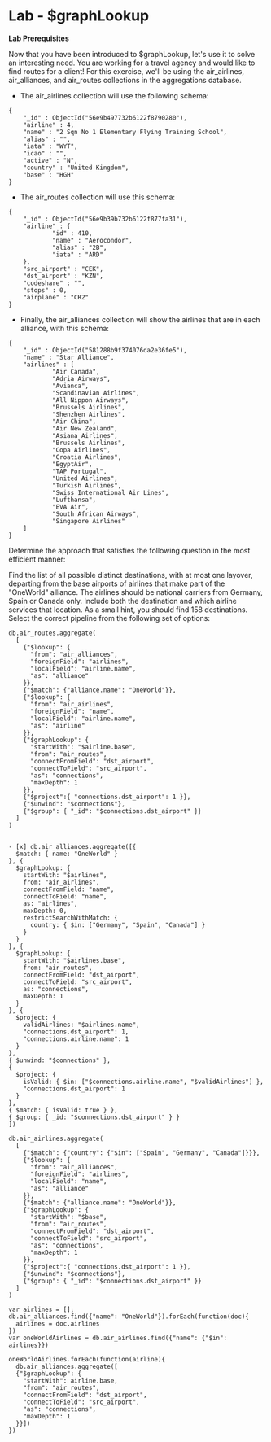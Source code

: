 # Lab - $graphLookup

**Lab Prerequisites**

Now that you have been introduced to $graphLookup, let's use it to solve an interesting need. You are working for a travel agency and would like to find routes for a client! For this exercise, we'll be using the air_airlines, air_alliances, and air_routes collections in the aggregations database.

- The air_airlines collection will use the following schema:

```
{
    "_id" : ObjectId("56e9b497732b6122f8790280"),
    "airline" : 4,
    "name" : "2 Sqn No 1 Elementary Flying Training School",
    "alias" : "",
    "iata" : "WYT",
    "icao" : "",
    "active" : "N",
    "country" : "United Kingdom",
    "base" : "HGH"
}
```

- The air_routes collection will use this schema:

```
{
    "_id" : ObjectId("56e9b39b732b6122f877fa31"),
    "airline" : {
            "id" : 410,
            "name" : "Aerocondor",
            "alias" : "2B",
            "iata" : "ARD"
    },
    "src_airport" : "CEK",
    "dst_airport" : "KZN",
    "codeshare" : "",
    "stops" : 0,
    "airplane" : "CR2"
}
```

- Finally, the air_alliances collection will show the airlines that are in each alliance, with this schema:

```
{
    "_id" : ObjectId("581288b9f374076da2e36fe5"),
    "name" : "Star Alliance",
    "airlines" : [
            "Air Canada",
            "Adria Airways",
            "Avianca",
            "Scandinavian Airlines",
            "All Nippon Airways",
            "Brussels Airlines",
            "Shenzhen Airlines",
            "Air China",
            "Air New Zealand",
            "Asiana Airlines",
            "Brussels Airlines",
            "Copa Airlines",
            "Croatia Airlines",
            "EgyptAir",
            "TAP Portugal",
            "United Airlines",
            "Turkish Airlines",
            "Swiss International Air Lines",
            "Lufthansa",
            "EVA Air",
            "South African Airways",
            "Singapore Airlines"
    ]
}
```

Determine the approach that satisfies the following question in the most efficient manner:

Find the list of all possible distinct destinations, with at most one layover, departing from the base airports of airlines that make part of the "OneWorld" alliance. The airlines should be national carriers from Germany, Spain or Canada only. Include both the destination and which airline services that location. As a small hint, you should find 158 destinations.
Select the correct pipeline from the following set of options:

```
db.air_routes.aggregate(
  [
    {"$lookup": {
      "from": "air_alliances",
      "foreignField": "airlines",
      "localField": "airline.name",
      "as": "alliance"
    }},
    {"$match": {"alliance.name": "OneWorld"}},
    {"$lookup": {
      "from": "air_airlines",
      "foreignField": "name",
      "localField": "airline.name",
      "as": "airline"
    }},
    {"$graphLookup": {
      "startWith": "$airline.base",
      "from": "air_routes",
      "connectFromField": "dst_airport",
      "connectToField": "src_airport",
      "as": "connections",
      "maxDepth": 1
    }},
    {"$project":{ "connections.dst_airport": 1 }},
    {"$unwind": "$connections"},
    {"$group": { "_id": "$connections.dst_airport" }}
  ]
)
```
```

- [x] db.air_alliances.aggregate([{
  $match: { name: "OneWorld" }
}, {
  $graphLookup: {
    startWith: "$airlines",
    from: "air_airlines",
    connectFromField: "name",
    connectToField: "name",
    as: "airlines",
    maxDepth: 0,
    restrictSearchWithMatch: {
      country: { $in: ["Germany", "Spain", "Canada"] }
    }
  }
}, {
  $graphLookup: {
    startWith: "$airlines.base",
    from: "air_routes",
    connectFromField: "dst_airport",
    connectToField: "src_airport",
    as: "connections",
    maxDepth: 1
  }
}, {
  $project: {
    validAirlines: "$airlines.name",
    "connections.dst_airport": 1,
    "connections.airline.name": 1
  }
},
{ $unwind: "$connections" },
{
  $project: {
    isValid: { $in: ["$connections.airline.name", "$validAirlines"] },
    "connections.dst_airport": 1
  }
},
{ $match: { isValid: true } },
{ $group: { _id: "$connections.dst_airport" } }
])
```
```
db.air_airlines.aggregate(
  [
    {"$match": {"country": {"$in": ["Spain", "Germany", "Canada"]}}},
    {"$lookup": {
      "from": "air_alliances",
      "foreignField": "airlines",
      "localField": "name",
      "as": "alliance"
    }},
    {"$match": {"alliance.name": "OneWorld"}},
    {"$graphLookup": {
      "startWith": "$base",
      "from": "air_routes",
      "connectFromField": "dst_airport",
      "connectToField": "src_airport",
      "as": "connections",
      "maxDepth": 1
    }},
    {"$project":{ "connections.dst_airport": 1 }},
    {"$unwind": "$connections"},
    {"$group": { "_id": "$connections.dst_airport" }}
  ]
)
```
```
var airlines = [];
db.air_alliances.find({"name": "OneWorld"}).forEach(function(doc){
  airlines = doc.airlines
})
var oneWorldAirlines = db.air_airlines.find({"name": {"$in": airlines}})

oneWorldAirlines.forEach(function(airline){
  db.air_alliances.aggregate([
  {"$graphLookup": {
    "startWith": airline.base,
    "from": "air_routes",
    "connectFromField": "dst_airport",
    "connectToField": "src_airport",
    "as": "connections",
    "maxDepth": 1
  }}])
})
```
